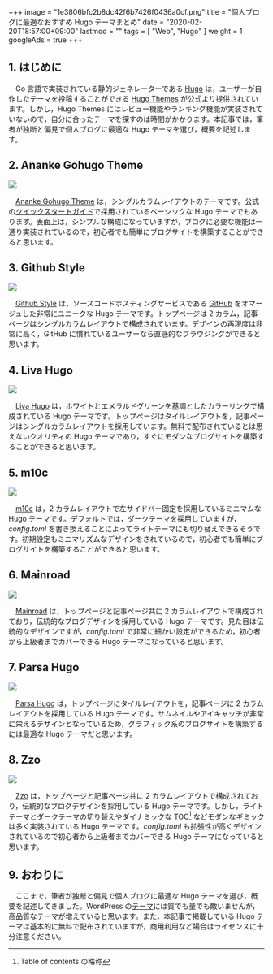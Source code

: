 +++
image = "1e3806bfc2b8dc42f6b7426f0436a0cf.png"
title = "個人ブログに最適なおすすめ Hugo テーマまとめ"
date = "2020-02-20T18:57:00+09:00"
lastmod = ""
tags = [ "Web", "Hugo" ]
weight = 1
googleAds = true
+++

## 1. はじめに

　Go 言語で実装されている静的ジェネレーターである [Hugo](https://gohugo.io/) は，ユーザーが自作したテーマを投稿することができる [
Hugo Themes](https://themes.gohugo.io/) が公式より提供されています。しかし，Hugo Themes にはレビュー機能やランキング機能が実装されていないので，自分に合ったテーマを探すのは時間がかかります。本記事では，筆者が独断と偏見で個人ブログに最適な Hugo テーマを選び，概要を記述します。

## 2. Ananke Gohugo Theme

![](dc7f600aa7827d786c7e3175b83588f8.png)

　[Ananke Gohugo Theme](https://themes.gohugo.io/gohugo-theme-ananke/) は，シングルカラムレイアウトのテーマです。公式の[クイックスタートガイド](https://gohugo.io/getting-started/quick-start/)で採用されているベーシックな Hugo テーマでもあります。表面上は，シンプルな構成になっていますが，ブログに必要な機能は一通り実装されているので，初心者でも簡単にブログサイトを構築することができると思います。

## 3. Github Style

![](6aae26a37352e1e25b39c6ed9eb4800b.png)

　[Github Style](https://themes.gohugo.io/github-style/) は，ソースコードホスティングサービスである [GitHub](https://github.com/) をオマージュした非常にユニークな Hugo テーマです。トップページは 2 カラム，記事ページはシングルカラムレイアウトで構成されています。デザインの再現度は非常に高く，GitHub に慣れているユーザーなら直感的なブラウジングができると思います。

## 4. Liva Hugo

![](531fe84703d7b79e0b126966531eb937.png)

　[Liva Hugo](https://themes.gohugo.io/liva-hugo/) は，ホワイトとエメラルドグリーンを基調としたカラーリングで構成されている Hugo テーマです。トップページはタイルレイアウトを，記事ページはシングルカラムレイアウトを採用しています。無料で配布されているとは思えないクオリティの Hugo テーマであり，すぐにモダンなブログサイトを構築することができると思います。

## 5. m10c

![](ec8116248fc4a9bd595f7338a0de35eb.png)

　[m10c](https://themes.gohugo.io/hugo-theme-m10c/) は，2 カラムレイアウトで左サイドバー固定を採用しているミニマムな Hugo テーマです。デフォルトでは，ダークテーマを採用していますが，*config.toml* を書き換えることによってライトテーマにも切り替えできるそうです。初期設定もミニマリズムなデザインをされているので，初心者でも簡単にブログサイトを構築することができると思います。

## 6. Mainroad

![](fae0dd41fec8a114e56512bfaa7ec192.png)

　[Mainroad](https://themes.gohugo.io/mainroad/) は，トップページと記事ページ共に 2 カラムレイアウトで構成されており，伝統的なブログデザインを採用している Hugo テーマです。見た目は伝統的なデザインですが，*config.toml* で非常に細かい設定ができるため，初心者から上級者までカバーできる Hugo テーマになっていると思います。

## 7. Parsa Hugo

![](2a33252e1498291305cfb5affbbf767b.png)

　[Parsa Hugo](https://themes.gohugo.io/parsa-hugo-personal-blog-theme/) は，トップページにタイルレイアウトを，記事ページに 2 カラムレイアウトを採用している Hugo テーマです。サムネイルやアイキャッチが非常に栄えるデザインとなっているため，グラフィック系のブログサイトを構築するには最適な Hugo テーマだと思います。

## 8. Zzo

![](2cc91842639b596c3d878aacd10e7dac.png)

　[Zzo](https://themes.gohugo.io/hugo-theme-zzo/) は，トップページと記事ページ共に 2 カラムレイアウトで構成されており，伝統的なブログデザインを採用している Hugo テーマです。しかし，ライトテーマとダークテーマの切り替えやダイナミックな TOC[^1] などモダンなギミックは多く実装されている Hugo テーマです。*config.toml* も拡張性が高くデザインされているので初心者から上級者までカバーできる Hugo テーマになっていると思います。

[^1]: Table of contents の略称

## 9. おわりに

　ここまで，筆者が独断と偏見で個人ブログに最適な Hugo テーマを選び，概要を記述してきました。WordPress の[テーマ](https://ja.wordpress.org/themes/browse/popular/)には質でも量でも敵いませんが，高品質なテーマが増えていると思います。また，本記事で掲載している Hugo テーマは基本的に無料で配布されていますが，商用利用など場合はライセンスに十分注意ください。
